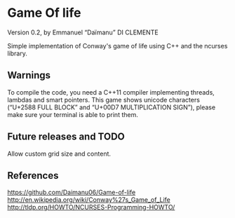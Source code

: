 # Game Of life #
Version 0.2, by Emmanuel “Daïmanu” DI CLEMENTE

Simple implementation of Conway's game of life using C++ and the ncurses library.

## Warnings ##
To compile the code, you need a C++11 compiler implementing threads, lambdas and smart pointers.
This game shows unicode characters (“U+2588 FULL BLOCK” and “U+00D7 MULTIPLICATION SIGN”), please make sure your terminal is able to print them.

## Future releases and TODO ##
Allow custom grid size and content.

## References ##
https://github.com/Daimanu06/Game-of-life
http://en.wikipedia.org/wiki/Conway%27s_Game_of_Life
http://tldp.org/HOWTO/NCURSES-Programming-HOWTO/
